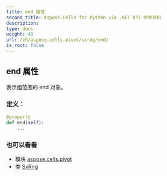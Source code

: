 ```yaml
---
title: end 属性
second_title: Aspose.Cells for Python via .NET API 参考资料
description:
type: docs
weight: 40
url: /zh/aspose.cells.pivot/sxrng/end/
is_root: false
---
```

## end 属性

表示组范围的 end 对象。
### 定义：
```python
@property
def end(self):
    ...
```

### 也可以看看
* 模块 [aspose.cells.pivot](../../)
* 类 [SxRng](/cells/python-net/zh/aspose.cells.pivot/sxrng)
